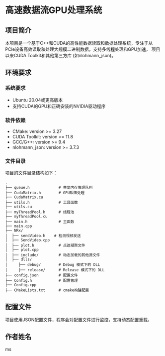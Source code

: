 # 高速数据流GPU处理系统

## 项目简介
本项目是一个基于C++和CUDA的高性能数据读取和数据处理系统，专注于从PCIe设备高效读取和处理大规模二进制数据，支持多线程处理和GPU加速，
项目以来CUDA Toolkit和其他第三方库 (如nlohmann_json)。

## 环境要求
### 系统要求

- Ubuntu 20.04或更高版本
- 支持CUDA的GPU和正确安装的NVIDIA驱动程序

### 软件依赖

- CMake: version >= 3.27
- CUDA Toolkit: version >= 11.8
- GCC/G++: version >= 9.4
- nlohmann_json: version >= 3.7.3

### 文件目录
项目的文件目录结构如下：

```
.
├── queue.h             # 共享内存管理队列
├── CudaMatrix.h        # GPU矩阵处理
├── CudaMatrix.cu
├── utils.h             # 工具函数
├── utils.cu 
├── myThreadPool.h      # 线程池
├── myThreadPool.cu
├── main.h              # 主函数
├── main.cpp
├── NRx/
│  ├── sendVideo.h    # 检测视频发送
│  ├── SendVideo.cpp
│  ├── plot.h           # 点迹凝聚文件
│  ├── plot.cpp         
│  ├── include/         # 动态加载的其他源文件
│  ├── dlls/
│     ├── debug/        # Debug 模式下的 DLL
│     ├── release/      # Release 模式下的 DLL
├── config.json         # 配置文件
├── Config.h            # 配置管理
├── Config.cpp
├── CMakeLists.txt      # cmake构建配置
```

## 配置文件
项目使用JSON配置文件，程序会对配置文件进行监控，支持动态配置重载。


## 作者姓名
ms